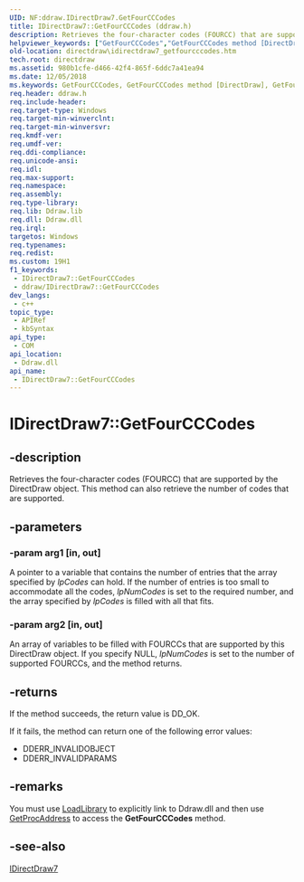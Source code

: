 ```yaml
---
UID: NF:ddraw.IDirectDraw7.GetFourCCCodes
title: IDirectDraw7::GetFourCCCodes (ddraw.h)
description: Retrieves the four-character codes (FOURCC) that are supported by the DirectDraw object. This method can also retrieve the number of codes that are supported.
helpviewer_keywords: ["GetFourCCCodes","GetFourCCCodes method [DirectDraw]","GetFourCCCodes method [DirectDraw]","IDirectDraw7 interface","IDirectDraw7 interface [DirectDraw]","GetFourCCCodes method","IDirectDraw7.GetFourCCCodes","IDirectDraw7::GetFourCCCodes","ddraw/IDirectDraw7::GetFourCCCodes","directdraw.idirectdraw7_getfourcccodes"]
old-location: directdraw\idirectdraw7_getfourcccodes.htm
tech.root: directdraw
ms.assetid: 980b1cfe-d466-42f4-865f-6ddc7a41ea94
ms.date: 12/05/2018
ms.keywords: GetFourCCCodes, GetFourCCCodes method [DirectDraw], GetFourCCCodes method [DirectDraw],IDirectDraw7 interface, IDirectDraw7 interface [DirectDraw],GetFourCCCodes method, IDirectDraw7.GetFourCCCodes, IDirectDraw7::GetFourCCCodes, ddraw/IDirectDraw7::GetFourCCCodes, directdraw.idirectdraw7_getfourcccodes
req.header: ddraw.h
req.include-header: 
req.target-type: Windows
req.target-min-winverclnt: 
req.target-min-winversvr: 
req.kmdf-ver: 
req.umdf-ver: 
req.ddi-compliance: 
req.unicode-ansi: 
req.idl: 
req.max-support: 
req.namespace: 
req.assembly: 
req.type-library: 
req.lib: Ddraw.lib
req.dll: Ddraw.dll
req.irql: 
targetos: Windows
req.typenames: 
req.redist: 
ms.custom: 19H1
f1_keywords:
 - IDirectDraw7::GetFourCCCodes
 - ddraw/IDirectDraw7::GetFourCCCodes
dev_langs:
 - c++
topic_type:
 - APIRef
 - kbSyntax
api_type:
 - COM
api_location:
 - Ddraw.dll
api_name:
 - IDirectDraw7::GetFourCCCodes
---
```


# IDirectDraw7::GetFourCCCodes


## -description

Retrieves the four-character codes (FOURCC) that are supported by the DirectDraw object. This method can also retrieve the number of codes that are supported.

## -parameters

### -param arg1 [in, out]

A pointer to a variable that contains the number of entries that the array specified by <i>lpCodes</i> can hold. If the number of entries is too small to accommodate all the codes, <i>lpNumCodes</i> is set to the required number, and the array specified by <i>lpCodes</i> is filled with all that fits.

### -param arg2 [in, out]

An array of variables to be filled with FOURCCs that are supported by this DirectDraw object. If you specify NULL, <i>lpNumCodes</i> is set to the number of supported FOURCCs, and the method returns.

## -returns

If the method succeeds, the return value is DD_OK.



If it fails, the method can return one of the following error values:

<ul>
<li>DDERR_INVALIDOBJECT</li>
<li>DDERR_INVALIDPARAMS</li>
</ul>

## -remarks

You must use <a href="/windows/desktop/api/libloaderapi/nf-libloaderapi-loadlibrarya">LoadLibrary</a> to explicitly link to Ddraw.dll and then use <a href="/windows/desktop/api/libloaderapi/nf-libloaderapi-getprocaddress">GetProcAddress</a> to access the  <b>GetFourCCCodes</b> method.

## -see-also

<a href="/windows/desktop/api/ddraw/nn-ddraw-idirectdraw7">IDirectDraw7</a>

